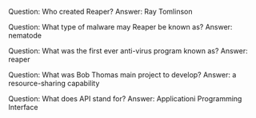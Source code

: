 Question: Who created Reaper?
Answer: Ray Tomlinson

Question: What type of malware may Reaper be known as?
Answer: nematode

Question: What was the first ever anti-virus program known as?
Answer: reaper

Question: What was Bob Thomas main project to develop?
Answer: a resource-sharing capability

Question: What does API stand for?
Answer: Applicationi Programming Interface
